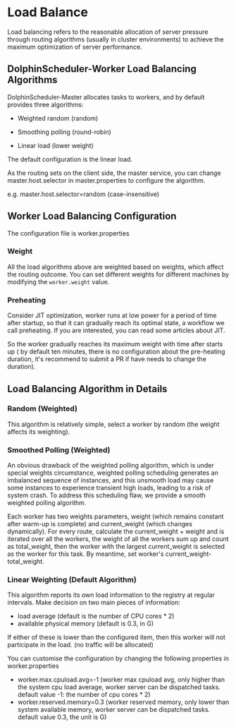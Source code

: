 # Load Balance

Load balancing refers to the reasonable allocation of server pressure through routing algorithms (usually in cluster environments) to achieve the maximum optimization of server performance.

## DolphinScheduler-Worker Load Balancing Algorithms

DolphinScheduler-Master allocates tasks to workers, and by default provides three algorithms:

- Weighted random (random)

- Smoothing polling (round-robin)

- Linear load (lower weight)

The default configuration is the linear load.

As the routing sets on the client side, the master service, you can change master.host.selector in master.properties to configure the algorithm.

e.g. master.host.selector=random (case-insensitive)

## Worker Load Balancing Configuration

The configuration file is worker.properties

### Weight

All the load algorithms above are weighted based on weights, which affect the routing outcome. You can set different weights for different machines by modifying the `worker.weight` value.

### Preheating

Consider JIT optimization, worker runs at low power for a period of time after startup, so that it can gradually reach its optimal state, a workflow we call preheating. If you are interested, you can read some articles about JIT.

So the worker gradually reaches its maximum weight with time after starts up ( by default ten minutes, there is no configuration about the pre-heating duration, it's recommend to submit a PR if have needs to change the duration).

## Load Balancing Algorithm in Details

### Random (Weighted)

This algorithm is relatively simple, select a worker by random (the weight affects its weighting).

### Smoothed Polling (Weighted)

An obvious drawback of the weighted polling algorithm, which is under special weights circumstance, weighted polling scheduling generates an imbalanced sequence of instances, and this unsmooth load may cause some instances to experience transient high loads, leading to a risk of system crash. To address this scheduling flaw, we provide a smooth weighted polling algorithm.

Each worker has two weights parameters, weight (which remains constant after warm-up is complete) and current_weight (which changes dynamically). For every route, calculate the current_weight + weight and is iterated over all the workers, the weight of all the workers sum up and count as total_weight, then the worker with the largest current_weight is selected as the worker for this task. By meantime, set worker's current_weight-total_weight.

### Linear Weighting (Default Algorithm)

This algorithm reports its own load information to the registry at regular intervals. Make decision on two main pieces of information:

- load average (default is the number of CPU cores * 2)
- available physical memory (default is 0.3, in G)

If either of these is lower than the configured item, then this worker will not participate in the load. (no traffic will be allocated)

You can customise the configuration by changing the following properties in worker.properties

- worker.max.cpuload.avg=-1 (worker max cpuload avg, only higher than the system cpu load average, worker server can be dispatched tasks. default value -1: the number of cpu cores * 2)
- worker.reserved.memory=0.3 (worker reserved memory, only lower than system available memory, worker server can be dispatched tasks. default value 0.3, the unit is G)

